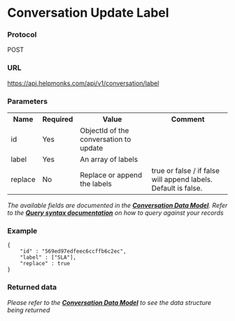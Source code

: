 # Conversation Update Label

### Protocol
POST

### URL
https://api.helpmonks.com/api/v1/conversation/label

### Parameters
<table>
    <tr>
        <th>Name</th>
        <th>Required</th>
        <th>Value</th>
        <th>Comment</th>
    </tr>
    <tr>
        <td>id</td>
        <td>Yes</td>
        <td>ObjectId of the conversation to update</td>
        <td></td>
    </tr>
    <tr>
        <td>label</td>
        <td>Yes</td>
        <td>An array of labels</td>
        <td></td>
    </tr>
    <tr>
        <td>replace</td>
        <td>No</td>
        <td>Replace or append the labels</td>
        <td>true or false / if false will append labels. Default is false.</td>
    </tr>
</table>

*The available fields are documented in the **[Conversation Data Model](/api/models/conversation/)**. Refer to the **[Query syntax documentation](/api/syntax)** on how to query against your records*

### Example

```
{
    "id" : "569ed97edfeec6ccffb6c2ec",
    "label" : ["SLA"],
    "replace" : true
}
```

### Returned data

*Please refer to the **[Conversation Data Model](/api/models/conversation/)** to see the data structure being returned*

